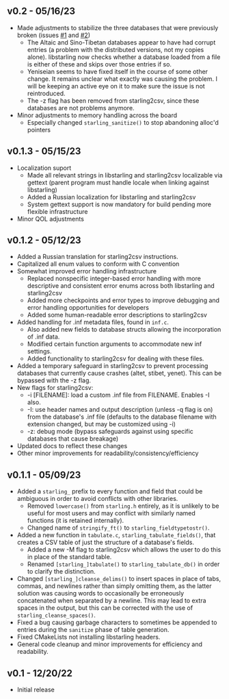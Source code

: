 ## v0.2 - 05/16/23
* Made adjustments to stabilize the three databases that were previously broken (issues [#1](https://github.com/chickazee4/starling/issues/1) and [#2](https://github.com/chickazee4/starling/issues/2))
    - The Altaic and Sino-Tibetan databases appear to have had corrupt entries (a problem with the distributed versions, not my copies alone). libstarling now checks whether a database loaded from a file is either of these and skips over those entries if so.
    - Yeniseian seems to have fixed itself in the course of some other change. It remains unclear what exactly was causing the problem. I will be keeping an active eye on it to make sure the issue is not reintroduced.
    - The -z flag has been removed from starling2csv, since these databases are not problems anymore.
* Minor adjustments to memory handling across the board
    - Especially changed `starling_sanitize()` to stop abandoning alloc'd pointers

## v0.1.3 - 05/15/23
* Localization suport
    - Made all relevant strings in libstarling and starling2csv localizable via gettext (parent program must handle locale when linking against libstarling)
    - Added a Russian localization for libstarling and starling2csv
    - System gettext support is now mandatory for build pending more flexible infrastructure
* Minor QOL adjustments

## v0.1.2 - 05/12/23
* Added a Russian translation for starling2csv instructions.
* Capitalized all enum values to conform with C convention
* Somewhat improved error handling infrastructure
    - Replaced nonspecific integer-based error handling with more descriptive and consistent error enums across both libstarling and starling2csv
    - Added more checkpoints and error types to improve debugging and error handling opportunities for developers
    - Added some human-readable error descriptions to starling2csv
* Added handling for .inf metadata files, found in `inf.c`.
    - Also added new fields to database structs allowing the incorporation of .inf data. 
    - Modified certain function arguments to accommodate new inf settings.
    - Added functionality to starling2csv for dealing with these files.
* Added a temporary safeguard in starling2csv to prevent processing databases that currently cause crashes (altet, stibet, yenet). This can be bypassed with the -z flag.
* New flags for starling2csv:
    - -i [FILENAME]: load a custom .inf file from FILENAME. Enables -I also.
    - -I: use header names and output description (unless -q flag is on) from the database's .inf file (defaults to the database filename with extension changed, but may be customized using -i)
    - -z: debug mode (bypass safeguards against using specific databases that cause breakage)
* Updated docs to reflect these changes
* Other minor improvements for readability/consistency/efficiency

## v0.1.1 - 05/09/23
* Added a `starling_` prefix to every function and field that could be ambiguous in order to avoid conflicts with other libraries.
    - Removed `lowercase()` from `starling.h` entirely, as it is unlikely to be useful for most users and may conflict with similarly named functions (it is retained internally).
    - Changed name of `stringify_ft()` to `starling_fieldtypetostr()`.
* Added a new function in `tabulate.c`, `starling_tabulate_fields()`, that creates a CSV table of just the structure of a database's fields.
    - Added a new -M flag to starling2csv which allows the user to do this in place of the standard table.
    - Renamed `[starling_]tabulate()` to `starling_tabulate_db()` in order to clarify the distinction.
* Changed `[starling_]cleanse_delims()` to insert spaces in place of tabs, commas, and newlines rather than simply omitting them, as the latter solution was causing words to occasionally be erroneously concatenated when separated by a newline. This may lead to extra spaces in the output, but this can be corrected with the use of `starling_cleanse_spaces()`.
* Fixed a bug causing garbage characters to sometimes be appended to entries during the `sanitize` phase of table generation.
* Fixed CMakeLists not installing libstarling headers.
* General code cleanup and minor improvements for efficiency and readability.

## v0.1 - 12/20/22
* Initial release
